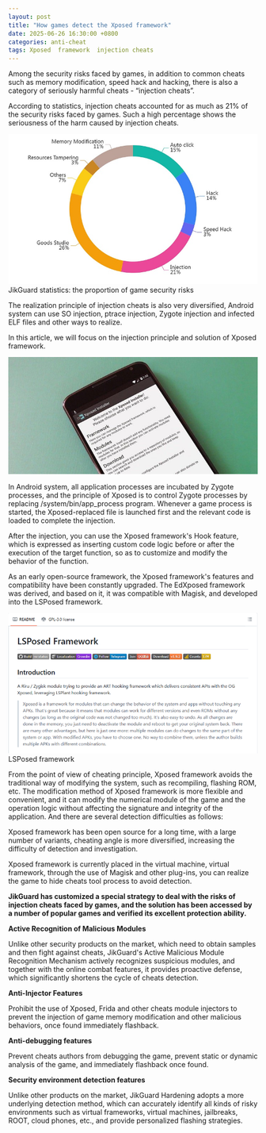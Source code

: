 ```yaml
---
layout: post
title: "How games detect the Xposed framework"
date: 2025-06-26 16:30:00 +0800
categories: anti-cheat
tags: Xposed  framework  injection cheats
---
```


Among the security risks faced by games, in addition to common cheats such as memory modification, speed hack and hacking, there is also a category of seriously harmful cheats - “injection cheats”.<!-- more -->  

According to statistics, injection cheats accounted for as much as 21% of the security risks faced by games. Such a high percentage shows the seriousness of the harm caused by injection cheats.

![315_21](/assets/res/2025/JikGuardstatistics.jpg)  
JikGuard statistics: the proportion of game security risks

The realization principle of injection cheats is also very diversified, Android system can use SO injection, ptrace injection, Zygote injection and infected ELF files and other ways to realize.

In this article, we will focus on the injection principle and solution of Xposed framework.

![315_21](/assets/res/2025/Xposedframework.jpg)  

In Android system, all application processes are incubated by Zygote processes, and the principle of Xposed is to control Zygote processes by replacing /system/bin/app_process program. Whenever a game process is started, the Xposed-replaced file is launched first and the relevant code is loaded to complete the injection.

After the injection, you can use the Xposed framework's Hook feature, which is expressed as inserting custom code logic before or after the execution of the target function, so as to customize and modify the behavior of the function.

As an early open-source framework, the Xposed framework's features and compatibility have been constantly upgraded. The EdXposed framework was derived, and based on it, it was compatible with Magisk, and developed into the LSPosed framework.

![315_21](/assets/res/2025/LSPosedframework.png)  
LSPosed framework

From the point of view of cheating principle, Xposed framework avoids the traditional way of modifying the system, such as recompiling, flashing ROM, etc. The modification method of Xposed framework is more flexible and convenient, and it can modify the numerical module of the game and the operation logic without affecting the signature and integrity of the application. And there are several detection difficulties as follows:

Xposed framework has been open source for a long time, with a large number of variants, cheating angle is more diversified, increasing the difficulty of detection and investigation.

Xposed framework is currently placed in the virtual machine, virtual framework, through the use of Magisk and other plug-ins, you can realize the game to hide cheats tool process to avoid detection.

**JikGuard has customized a special strategy to deal with the risks of injection cheats faced by games, and the solution has been accessed by a number of popular games and verified its excellent protection ability.**

**Active Recognition of Malicious Modules**

Unlike other security products on the market, which need to obtain samples and then fight against cheats, JikGuard's Active Malicious Module Recognition Mechanism actively recognizes suspicious modules, and together with the online combat features, it provides proactive defense, which significantly shortens the cycle of cheats detection.

**Anti-Injector Features**

Prohibit the use of Xposed, Frida and other cheats module injectors to prevent the injection of game memory modification and other malicious behaviors, once found immediately flashback.

**Anti-debugging features**

Prevent cheats authors from debugging the game, prevent static or dynamic analysis of the game, and immediately flashback once found.

**Security environment detection features**

Unlike other products on the market, JikGuard Hardening adopts a more underlying detection method, which can accurately identify all kinds of risky environments such as virtual frameworks, virtual machines, jailbreaks, ROOT, cloud phones, etc., and provide personalized flashing strategies.